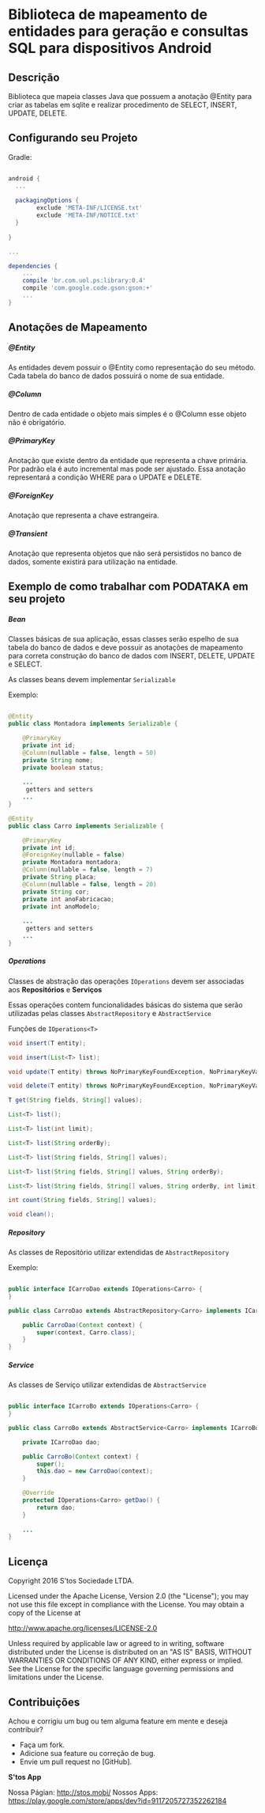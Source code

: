 Biblioteca de mapeamento de entidades para geração e consultas SQL para dispositivos Android
===============================================

Descrição
---------
Biblioteca que mapeia classes Java que possuem a anotação @Entity para criar as tabelas em sqlite e realizar procedimento de SELECT, INSERT, UPDATE, DELETE.


Configurando seu Projeto
------------------------

Gradle:
```gradle

android {
  ...
  
  packagingOptions {
        exclude 'META-INF/LICENSE.txt'
        exclude 'META-INF/NOTICE.txt'
  }
  
}

...

dependencies {
    ...
    compile 'br.com.uol.ps:library:0.4'
    compile 'com.google.code.gson:gson:+'
    ...
}

```

Anotações de Mapeamento
-----------------------

##### @Entity 
As entidades devem possuir o @Entity como representação do seu método.
Cada tabela do banco de dados possuirá o nome de sua entidade.

##### @Column
Dentro de cada entidade o objeto mais simples é o @Column esse objeto não é obrigatório.

##### @PrimaryKey
Anotação que existe dentro da entidade que representa a chave primária. Por padrão ela é auto incremental mas pode ser ajustado. Essa anotação representará a condição WHERE para o UPDATE e DELETE.

##### @ForeignKey
Anotação que representa a chave estrangeira.

##### @Transient
Anotação que representa objetos que não será persistidos no banco de dados, somente existirá para utilização na entidade.


Exemplo de como trabalhar com PODATAKA em seu projeto
----------------------------------------------------------

##### Bean
Classes básicas de sua aplicação, essas classes serão espelho de sua tabela do banco de dados e deve possuir as anotações de mapeamento para correta construção do banco de dados com INSERT, DELETE, UPDATE e SELECT.

As classes beans devem implementar `Serializable`

Exemplo:

```java

@Entity
public class Montadora implements Serializable {

    @PrimaryKey
    private int id;
    @Column(nullable = false, length = 50)
    private String nome;
    private boolean status;
    
    ...
     getters and setters
    ...
}

@Entity
public class Carro implements Serializable {

    @PrimaryKey
    private int id;
    @ForeignKey(nullable = false)
    private Montadora montadora;
    @Column(nullable = false, length = 7)
    private String placa;
    @Column(nullable = false, length = 20)
    private String cor;
    private int anoFabricacao;
    private int anoModelo;
    
    ...
     getters and setters
    ...
}

```


##### Operations
Classes de abstração das operações `IOperations` devem ser associadas aos **Repositórios** e **Serviços**

Essas operações contem funcionalidades básicas do sistema que serão utilizadas pelas classes `AbstractRepository` e `AbstractService`

Funções de `IOperations<T>`

```java
void insert(T entity);

void insert(List<T> list);

void update(T entity) throws NoPrimaryKeyFoundException, NoPrimaryKeyValueFoundException;

void delete(T entity) throws NoPrimaryKeyFoundException, NoPrimaryKeyValueFoundException;

T get(String fields, String[] values);

List<T> list();

List<T> list(int limit);

List<T> list(String orderBy);

List<T> list(String fields, String[] values);

List<T> list(String fields, String[] values, String orderBy);

List<T> list(String fields, String[] values, String orderBy, int limit);

int count(String fields, String[] values);

void clean();
```

##### Repository
As classes de Repositório utilizar extendidas de `AbstractRepository`

Exemplo:

```java

public interface ICarroDao extends IOperations<Carro> {
}

public class CarroDao extends AbstractRepository<Carro> implements ICarroDao {

    public CarroDao(Context context) {
        super(context, Carro.class);
    }
}

```

##### Service
As classes de Serviço utilizar extendidas de `AbstractService`

```java

public interface ICarroBo extends IOperations<Carro> {
}

public class CarroBo extends AbstractService<Carro> implements ICarroBo {

    private ICarroDao dao;

    public CarroBo(Context context) {
        super();
        this.dao = new CarroDao(context);
    }

    @Override
    protected IOperations<Carro> getDao() {
        return dao;
    }
    
    ...
}


```

Licença
-------

Copyright 2016 S'tos Sociedade LTDA.

Licensed under the Apache License, Version 2.0 (the "License"); you may not use this file except in compliance with the License. You may obtain a copy of the License at

http://www.apache.org/licenses/LICENSE-2.0

Unless required by applicable law or agreed to in writing, software distributed under the License is distributed on an "AS IS" BASIS, WITHOUT WARRANTIES OR CONDITIONS OF ANY KIND, either express or implied. See the License for the specific language governing permissions and limitations under the License.


Contribuições
-------------

Achou e corrigiu um bug ou tem alguma feature em mente e deseja contribuir?

* Faça um fork.
* Adicione sua feature ou correção de bug.
* Envie um pull request no [GitHub].

**S'tos App**

Nossa Págian: http://stos.mobi/
Nossos Apps: https://play.google.com/store/apps/dev?id=9117205727352262184
